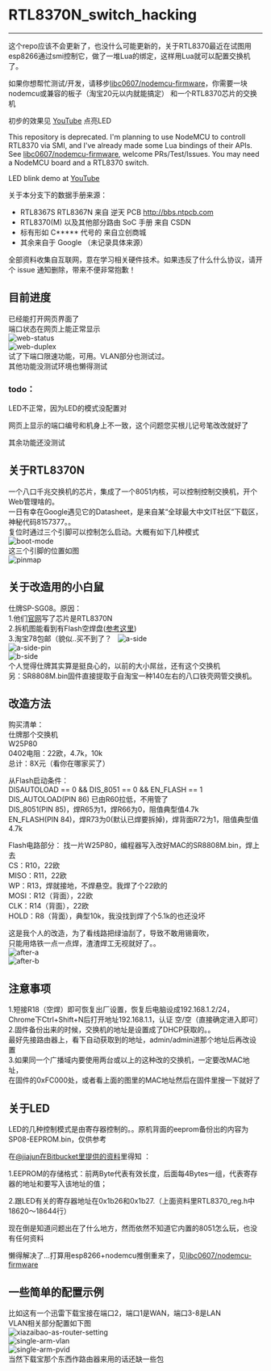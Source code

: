 # RTL8370N_switch_hacking
---
这个repo应该不会更新了，也没什么可能更新的，关于RTL8370最近在试图用esp8266通过smi控制它，做了一堆Lua的绑定，这样用Lua就可以配置交换机了。  

如果你想帮忙测试/开发，请移步[libc0607/nodemcu-firmware](https://github.com/libc0607/nodemcu-firmware)，你需要一块nodemcu或兼容的板子（淘宝20元以内就能搞定） 和一个RTL8370芯片的交换机  

初步的效果见 [YouTube](https://www.youtube.com/watch?v=TsPTUKKPerY) 点亮LED  

This repository is deprecated. I'm planning to use NodeMCU to controll RTL8370 via SMI, and I've already made some Lua bindings of their APIs.   
See [libc0607/nodemcu-firmware](https://github.com/libc0607/nodemcu-firmware), welcome PRs/Test/Issues. You may need a NodeMCU board and a RTL8370 switch.  

LED blink demo at [YouTube](https://www.youtube.com/watch?v=TsPTUKKPerY)


关于本分支下的数据手册来源：
 - RTL8367S RTL8367N 来自 逆天 PCB http://bbs.ntpcb.com 
 - RTL8370(M) 以及其他部分路由 SoC 手册 来自 CSDN
 - 标有形如 C***** 代号的 来自立创商城
 - 其余来自于 Google （未记录具体来源）
 
全部资料收集自互联网，意在学习相关硬件技术。如果违反了什么什么协议，请开个 issue 通知删除，带来不便非常抱歉！


## 目前进度
已经能打开网页界面了  
端口状态在网页上能正常显示  
![web-status](https://github.com/libc0607/RTL8370N_switch_hacking/blob/master/pic/web-status.png)  
![web-duplex](https://github.com/libc0607/RTL8370N_switch_hacking/blob/master/pic/web-duplex.png)  
试了下端口限速功能，可用。VLAN部分也测试过。   
其他功能没测试环境也懒得测试  

### todo：  

LED不正常，因为LED的模式没配置对  

网页上显示的端口编号和机身上不一致，这个问题您买根儿记号笔改改就好了  

其余功能还没测试  


## 关于RTL8370N
一个八口千兆交换机的芯片，集成了一个8051内核，可以控制控制交换机，开个Web管理啥的。  
一日有幸在Google遇见它的Datasheet，是来自某“全球最大中文IT社区”下载区，神秘代码8157377。。  
复位时通过三个引脚可以控制怎么启动。大概有如下几种模式  
![boot-mode](https://github.com/libc0607/RTL8370N_switch_hacking/blob/master/pic/boot-mode.png)  
这三个引脚的位置如图  
![pinmap](https://github.com/libc0607/RTL8370N_switch_hacking/blob/master/pic/datasheet-pinmap.png)  

## 关于改造用的小白鼠
仕牌SP-SG08。原因：  
1.他们[官网](http://www.seapai.com.cn/a/gb2312/product/jiaohuanji/2014/0815/SP-SG08.html#hear2)写了芯片是RTL8370N  
2.拆机图能看到有Flash空焊盘([参考这里](http://bbs.mydigit.cn/read.php?tid=974442))  
3.淘宝78包邮（貌似..买不到了？  
![a-side](https://github.com/libc0607/RTL8370N_switch_hacking/blob/master/pic/seapai-a-side.png)  
![a-side-pin](https://github.com/libc0607/RTL8370N_switch_hacking/blob/master/pic/seapai-a-side-with-pinmap.png)  
![b-side](https://github.com/libc0607/RTL8370N_switch_hacking/blob/master/pic/seapai-b-side.png)  
个人觉得仕牌其实算是挺良心的，以前的大小屌丝，还有这个交换机  
另：SR8808M.bin固件直接提取于自淘宝一种140左右的八口铁壳网管交换机。  

## 改造方法
购买清单：  
仕牌那个交换机    
W25P80  
0402电阻：22欧，4.7k，10k  
总计：8X元（看你在哪家买了）

从Flash启动条件：  
DISAUTOLOAD == 0 && DIS_8051 == 0 && EN_FLASH == 1  
DIS_AUTOLOAD(PIN 86) 已由R60拉低，不用管了  
DIS_8051(PIN 85)，焊R65为1，焊R66为0，阻值典型值4.7k  
EN_FLASH(PIN 84)，焊R73为0(默认已焊要拆掉)，焊背面R72为1，阻值典型值4.7k  


Flash电路部分：
找一片W25P80，编程器写入改好MAC的SR8808M.bin，焊上去  
CS：R10，22欧  
MISO：R11，22欧  
WP：R13，焊就接地，不焊悬空。我焊了个22欧的  
MOSI：R12（背面），22欧  
CLK：R14（背面），22欧  
HOLD：R8（背面），典型10k，我没找到焊了个5.1k的也还没坏

这是我个人的改造，为了看线路把绿油刮了，导致不敢用锡膏吹，  
只能用烙铁一点一点焊，渣渣焊工无视就好了。。  
![after-a](https://github.com/libc0607/RTL8370N_switch_hacking/blob/master/pic/after-a.png)  
![after-b](https://github.com/libc0607/RTL8370N_switch_hacking/blob/master/pic/after-b.png)  

## 注意事项
1.短接R18（空焊）即可恢复出厂设置，恢复后电脑设成192.168.1.2/24，  
  Chrome下Ctrl+Shift+N后打开地址192.168.1.1，认证 空/空（直接确定进入即可）  
2.固件备份出来的时候，交换机的地址是设置成了DHCP获取的。。  
  最好先接路由器上，看下自动获取到的地址，admin/admin进那个地址后再改设置  
3.如果同一个广播域内要使用两台或以上的这种改的交换机，一定要改MAC地址，  
  在固件的0xFC000处，或者看上面的图里的MAC地址然后在固件里搜一下就好了  

## 关于LED
LED的几种控制模式是由寄存器控制的。。原机背面的eeprom备份出的内容为SP08-EEPROM.bin，仅供参考  

在[@jiajun在Bitbucket里提供的资料](https://bitbucket.org/jiajun/rtl8xxx-switch)里得知 ：  

1.EEPROM的存储格式：前两Byte代表有效长度，后面每4Bytes一组，代表寄存器的地址和要写入该地址的值；  

2.跟LED有关的寄存器地址在0x1b26和0x1b27.（上面资料里RTL8370_reg.h中18620～18644行）  

现在倒是知道问题出在了什么地方，然而依然不知道它内置的8051怎么玩，也没有任何资料  

懒得解决了...打算用esp8266+nodemcu推倒重来了，见[libc0607/nodemcu-firmware](https://github.com/libc0607/nodemcu-firmware)   


  
## 一些简单的配置示例
比如这有一个迅雷下载宝接在端口2，端口1是WAN，端口3-8是LAN  
VLAN相关部分配置如下图   
![xiazaibao-as-router-setting](https://github.com/libc0607/RTL8370N_switch_hacking/blob/master/pic/xiazaibao-as-router-setting.png)  
![single-arm-vlan](https://github.com/libc0607/RTL8370N_switch_hacking/blob/master/pic/single-arm-vlan.png)  
![single-arm-pvid](https://github.com/libc0607/RTL8370N_switch_hacking/blob/master/pic/single-arm-pvid.png)  
当然下载宝那个东西作路由器来用的话还缺一些包  


